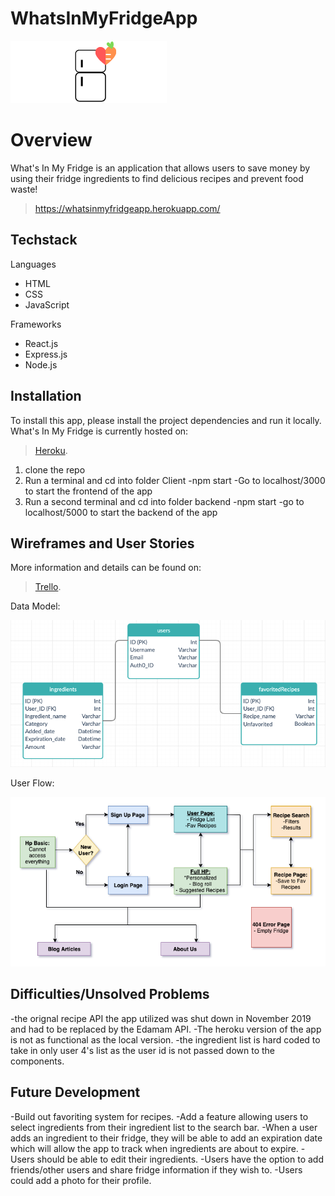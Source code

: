 # WhatsInMyFridgeApp
![](/readmeAssets/logo.png)
# Overview

What's In My Fridge is an application that allows users to save money by using their fridge ingredients to find delicious recipes and prevent food waste!

> https://whatsinmyfridgeapp.herokuapp.com/

## Techstack

Languages
- HTML
- CSS
- JavaScript

Frameworks
- React.js
- Express.js
- Node.js

## Installation
To install this app, please install the project dependencies and run it locally. What's In My Fridge is currently hosted on: 
> [Heroku](https://whats-in-myfridge.herokuapp.com/).

1. clone the repo
2. Run a terminal and cd into folder Client
    -npm start
    -Go to localhost/3000 to start the frontend of the app
3. Run a second terminal and cd into folder backend
    -npm start
    -go to localhost/5000 to start the backend of the app

## Wireframes and User Stories

More information and details can be found on: 
> [Trello](https://trello.com/b/t4oVJpvk/whats-in-my-fridge-app).


Data Model:

![Data Model](/readmeAssets/datamodel.png)

User Flow:

![User Flow](/readmeAssets/userflow.png)


## Difficulties/Unsolved Problems
-the orignal recipe API the app utilized was shut down in November 2019 and had to be replaced by the Edamam API.
-The heroku version of the app is not as functional as the local version.
-the ingredient list is hard coded to take in only user 4's list as the user id is not passed down to the components.

## Future Development

-Build out favoriting system for recipes.
-Add a feature allowing users to select ingredients from their ingredient list to the search bar.
-When a user adds an ingredient to their fridge, they will be able to add an expiration date which will allow the app to track when ingredients are about to expire.
-Users should be able to edit their ingredients.
-Users have the option to add friends/other users and share fridge information if they wish to.
-Users could add a photo for their profile.
